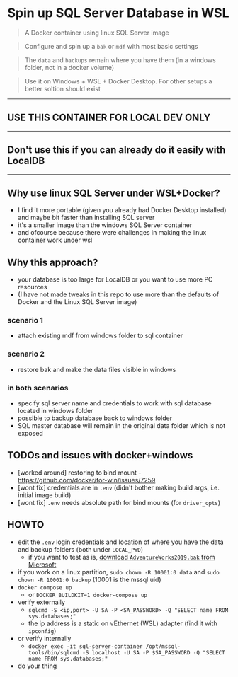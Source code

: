 # Spin up SQL Server Database in WSL
> A Docker container using linux SQL Server image

> Configure and spin up a `bak` or `mdf` with most basic settings

> The `data` and `backups` remain where you have them (in a windows folder, not in a docker volume)

> Use it on Windows + WSL + Docker Desktop. For other setups a better soltion should exist
---
## **USE THIS CONTAINER FOR LOCAL DEV ONLY**
---
## **Don't use this** if you can already do it easily with **LocalDB**
---
## Why use linux SQL Server under WSL+Docker?
- I find it more portable (given you already had Docker Desktop installed) and maybe bit faster than installing SQL server
- it's a smaller image than the windows SQL Server container
- and ofcourse because there were challenges in making the linux container work under wsl

## Why this approach?
- your database is too large for LocalDB or you want to use more PC resources
- (I have not made tweaks in this repo to use more than the defaults of Docker and the Linux SQL Server image)

### scenario 1
- attach existing mdf from windows folder to sql container

### scenario 2
- restore bak and make the data files visible in windows

### in both scenarios
- specify sql server name and credentials to work with sql database located in windows folder
- possible to backup database back to windows folder
- SQL master database will remain in the original data folder which is not exposed

## TODOs and issues with docker+windows
- [worked around] restoring to bind mount - https://github.com/docker/for-win/issues/7259
- [wont fix] credentials are in `.env` (didn't bother making build args, i.e. initial image build)
- [wont fix] `.env` needs absolute path for bind mounts (for `driver_opts`)

## HOWTO
- edit the `.env` login credentials and location of where you have the data and backup folders (both under `LOCAL_PWD`)
  - if you want to test as is, [download `AdventureWorks2019.bak` from Microsoft](https://docs.microsoft.com/en-us/sql/samples/adventureworks-install-configure?view=sql-server-ver15&tabs=ssms#download-backup-files)
- if you work on a linux partition, `sudo chown -R 10001:0 data` and `sudo chown -R 10001:0 backup` (10001 is the mssql uid)
- `docker compose up`
  - or `DOCKER_BUILDKIT=1 docker-compose up`
- verify externally
  - `sqlcmd -S <ip,port> -U SA -P <SA_PASSWORD> -Q "SELECT name FROM sys.databases;"`
  - the ip address is a static on vEthernet (WSL) adapter (find it with `ipconfig`)
- or verify internally
  - `docker exec -it sql-server-container /opt/mssql-tools/bin/sqlcmd -S localhost -U SA -P $SA_PASSWORD -Q "SELECT name FROM sys.databases;"`
- do your thing
